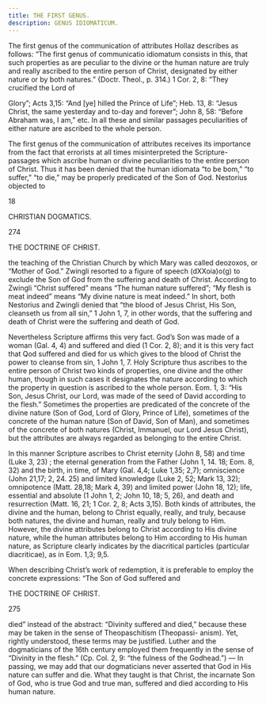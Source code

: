 ```yaml
---
title: THE FIRST GENUS.
description: GENUS IDIOMATICUM.
---
```


The first genus of the communication of attributes Hollaz describes as follows: “The first genus of communicatio idiomatum consists in this, that such properties as are peculiar to the divine or the human nature are truly and really ascribed to the entire person of Christ, designated by either nature or by both natures.” {Doctr. Theol., p. 314.) 1 Cor. 2, 8: “They crucified the Lord of 

Glory”; Acts 3,15: “And [ye] hilled the Prince of Life”; Heb. 13, 8: “Jesus Christ, the same yesterday and to-day and forever”; John 8, 58: “Before Abraham was, I am,” etc. In all these and similar passages peculiarities of either nature are ascribed to the whole person. 

The first genus of the communication of attributes receives its importance from the fact that errorists at all times misinterpreted the Scripture-passages which ascribe human or divine peculiarities to the entire person of Christ. Thus it has been denied that the human idiomata “to be bom,” “to suffer,” “to die,” may be properly predicated of the Son of God. Nestorius objected to 

18 


CHRISTIAN DOGMATICS. 



274 


THE DOCTRINE OF CHRIST. 


the teaching of the Christian Church by which Mary was called deozoxos, or “Mother of God.” Zwingli resorted to a figure of speech (dXXoia)o(g) to exclude the Son of God from the suffering and death of Christ. According to Zwingli “Christ suffered” means “The human nature suffered”; “My flesh is meat indeed” means “My divine nature is meat indeed.” In short, both Nestorius and Zwingli denied that “the blood of Jesus Christ, His Son, cleanseth us from all sin,” 1 John 1, 7, in other words, that the suffering and death of Christ were the suffering and death of God. 

Nevertheless Scripture affirms this very fact. God’s Son was made of a woman (Gal. 4, 4) and suffered and died (1 Cor. 2, 8); and it is this very fact that Qod suffered and died for us which gives to the blood of Christ the power to cleanse from sin, 1 John 1, 7. Holy Scripture thus ascribes to the entire person of Christ two kinds of properties, one divine and the other human, though in such cases it designates the nature according to which the property in question is ascribed to the whole person. Eom. 1, 3: “His Son, Jesus Christ, our Lord, was made of the seed of David according to the flesh.” Sometimes the properties are predicated of the concrete of the divine nature (Son of God, Lord of Glory, Prince of Life), sometimes of the concrete of the human nature (Son of David, Son of Man), and sometimes of the concrete of both natures (Christ, Immanuel, our Lord Jesus Christ), but the attributes are always regarded as belonging to the entire Christ. 

In this manner Scripture ascribes to Christ eternity (John 8, 58) and time (Luke 3, 23) ; the eternal generation from the Father (John 1, 14. 18; Eom. 8, 32) and the birth, in time, of Mary (Gal. 4,4; Luke 1,35; 2,7); omniscience (John 21,17; 2, 24. 25) and limited knowledge (Luke 2, 52; Mark 13, 32); omnipotence (Matt. 28,18; Mark 4, 39) and limited power (John 18, 12); life, essential and absolute (1 John 1, 2; John 10, 18; 5, 26), and death and resurrection (Matt. 16, 21; 1 Cor. 2, 8; Acts 3,15). Both kinds of attributes, the divine and the human, belong to Christ equally, really, and truly, because both natures, the divine and human, really and truly belong to Him. However, the divine attributes belong to Christ according to His divine nature, while the human attributes belong to Him according to His human nature, as Scripture clearly indicates by the diacritical particles (particular diacriticae), as in Eom. 1,3; 9,5. 

When describing Christ’s work of redemption, it is preferable to employ the concrete expressions: “The Son of God suffered and 



THE DOCTRINE OF CHRIST. 


275 


died” instead of the abstract: “Divinity suffered and died,” because these may be taken in the sense of Theopaschitism (Theopassi- anism). Yet, rightly understood, these terms may be justified. Luther and the dogmaticians of the 16th century employed them frequently in the sense of “Divinity in the flesh.” (Cp. Col. 2, 9: “the fulness of the Godhead.”) — In passing, we may add that our dogmaticians never asserted that God in His nature can suffer and die. What they taught is that Christ, the incarnate Son of God, who is true God and true man, suffered and died according to His human nature. 
